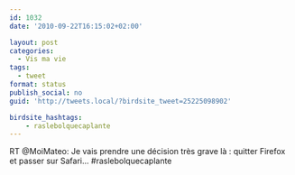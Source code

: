 ```yaml
---
id: 1032
date: '2010-09-22T16:15:02+02:00'

layout: post
categories:
  - Vis ma vie
tags:
  - tweet
format: status
publish_social: no
guid: 'http://tweets.local/?birdsite_tweet=25225098902'

birdsite_hashtags:
    - raslebolquecaplante
---
```


RT @MoiMateo: Je vais prendre une décision très grave là : quitter Firefox et passer sur Safari… #raslebolquecaplante